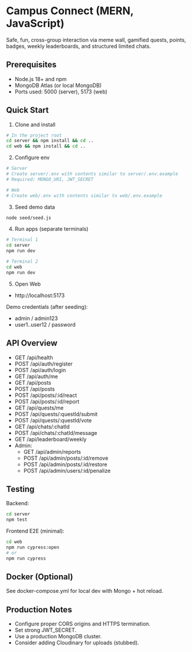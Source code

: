 # Campus Connect (MERN, JavaScript)

Safe, fun, cross-group interaction via meme wall, gamified quests, points, badges, weekly leaderboards, and structured limited chats.

## Prerequisites
- Node.js 18+ and npm
- MongoDB Atlas (or local MongoDB)
- Ports used: 5000 (server), 5173 (web)

## Quick Start

1) Clone and install
```bash
# In the project root
cd server && npm install && cd ..
cd web && npm install && cd ..
```

2) Configure env
```bash
# Server
# Create server/.env with contents similar to server/.env.example
# Required: MONGO_URI, JWT_SECRET

# Web
# Create web/.env with contents similar to web/.env.example
```

3) Seed demo data
```bash
node seed/seed.js
```

4) Run apps (separate terminals)
```bash
# Terminal 1
cd server
npm run dev

# Terminal 2
cd web
npm run dev
```

5) Open Web
- http://localhost:5173

Demo credentials (after seeding):
- admin / admin123
- user1..user12 / password

## API Overview
- GET /api/health
- POST /api/auth/register
- POST /api/auth/login
- GET /api/auth/me
- GET /api/posts
- POST /api/posts
- POST /api/posts/:id/react
- POST /api/posts/:id/report
- GET /api/quests/me
- POST /api/quests/:questId/submit
- POST /api/quests/:questId/vote
- GET /api/chats/:chatId
- POST /api/chats/:chatId/message
- GET /api/leaderboard/weekly
- Admin:
  - GET /api/admin/reports
  - POST /api/admin/posts/:id/remove
  - POST /api/admin/posts/:id/restore
  - POST /api/admin/users/:id/penalize

## Testing
Backend:
```bash
cd server
npm test
```

Frontend E2E (minimal):
```bash
cd web
npm run cypress:open
# or
npm run cypress
```

## Docker (Optional)
See docker-compose.yml for local dev with Mongo + hot reload.

## Production Notes
- Configure proper CORS origins and HTTPS termination.
- Set strong JWT_SECRET.
- Use a production MongoDB cluster.
- Consider adding Cloudinary for uploads (stubbed).